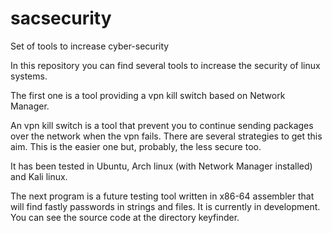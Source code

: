 # sacsecurity
Set of tools to increase cyber-security

In this repository you can find several tools to increase the security of linux systems.

The first one is a tool providing a vpn kill switch based on Network Manager.

An vpn kill switch is a tool that prevent you to continue sending packages over the network when the vpn fails.
There are several strategies to get this aim. This is the easier one but, probably, the less secure too.

It has been tested in Ubuntu, Arch linux (with Network Manager installed) and Kali linux.

The next program is a future testing tool written in x86-64 assembler that will find fastly passwords in strings and files. It is currently in development. You can see the source code at the directory keyfinder.

